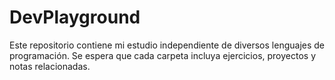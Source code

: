 # DevPlayground
Este repositorio contiene mi estudio independiente de diversos lenguajes de programación.   Se espera que cada carpeta incluya ejercicios, proyectos y notas relacionadas.
